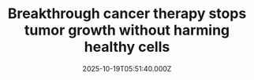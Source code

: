 ---
title: "Breakthrough cancer therapy stops tumor growth without harming healthy cells"
date: 2025-10-19T05:51:40.000Z
category: Health
externalLink: "https://www.sciencedaily.com/releases/2025/10/251018102122.htm"
image: ""
excerpt: "Scientists have found a new way to stop cancer growth without damaging healthy cells. Researchers from the Francis Crick Institute and Vividion Therapeutics discovered a compound that blocks the signal telling cancer cells to grow and divide. The treatment worked in mice with lung and breast tumors and didn’t cause harmful side effects seen in earlier drugs. Now entering human…"
---